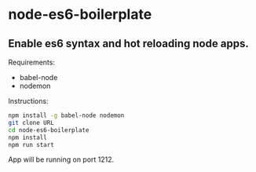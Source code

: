# node-es6-boilerplate

## Enable es6 syntax and hot reloading node apps.

Requirements:
- babel-node
- nodemon

Instructions:
```sh
npm install -g babel-node nodemon
git clone URL
cd node-es6-boilerplate
npm install
npm run start
```
App will be running on port 1212.